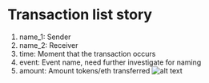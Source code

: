 # Transaction list story

1. name_1: Sender
2. name_2: Receiver
3. time: Moment that the transaction occurs
4. event: Event name, need further investigate for naming
5. amount: Amount tokens/eth transferred
![alt text](image-1.png)
